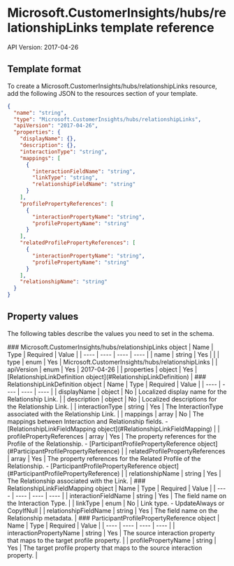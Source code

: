 # Microsoft.CustomerInsights/hubs/relationshipLinks template reference
API Version: 2017-04-26
## Template format

To create a Microsoft.CustomerInsights/hubs/relationshipLinks resource, add the following JSON to the resources section of your template.

```json
{
  "name": "string",
  "type": "Microsoft.CustomerInsights/hubs/relationshipLinks",
  "apiVersion": "2017-04-26",
  "properties": {
    "displayName": {},
    "description": {},
    "interactionType": "string",
    "mappings": [
      {
        "interactionFieldName": "string",
        "linkType": "string",
        "relationshipFieldName": "string"
      }
    ],
    "profilePropertyReferences": [
      {
        "interactionPropertyName": "string",
        "profilePropertyName": "string"
      }
    ],
    "relatedProfilePropertyReferences": [
      {
        "interactionPropertyName": "string",
        "profilePropertyName": "string"
      }
    ],
    "relationshipName": "string"
  }
}
```
## Property values

The following tables describe the values you need to set in the schema.

<a id="Microsoft.CustomerInsights/hubs/relationshipLinks" />
### Microsoft.CustomerInsights/hubs/relationshipLinks object
|  Name | Type | Required | Value |
|  ---- | ---- | ---- | ---- |
|  name | string | Yes |  |
|  type | enum | Yes | Microsoft.CustomerInsights/hubs/relationshipLinks |
|  apiVersion | enum | Yes | 2017-04-26 |
|  properties | object | Yes | [RelationshipLinkDefinition object](#RelationshipLinkDefinition) |


<a id="RelationshipLinkDefinition" />
### RelationshipLinkDefinition object
|  Name | Type | Required | Value |
|  ---- | ---- | ---- | ---- |
|  displayName | object | No | Localized display name for the Relationship Link. |
|  description | object | No | Localized descriptions for the Relationship Link. |
|  interactionType | string | Yes | The InteractionType associated with the Relationship Link. |
|  mappings | array | No | The mappings between Interaction and Relationship fields. - [RelationshipLinkFieldMapping object](#RelationshipLinkFieldMapping) |
|  profilePropertyReferences | array | Yes | The property references for the Profile of the Relationship. - [ParticipantProfilePropertyReference object](#ParticipantProfilePropertyReference) |
|  relatedProfilePropertyReferences | array | Yes | The property references for the Related Profile of the Relationship. - [ParticipantProfilePropertyReference object](#ParticipantProfilePropertyReference) |
|  relationshipName | string | Yes | The Relationship associated with the Link. |


<a id="RelationshipLinkFieldMapping" />
### RelationshipLinkFieldMapping object
|  Name | Type | Required | Value |
|  ---- | ---- | ---- | ---- |
|  interactionFieldName | string | Yes | The field name on the Interaction Type. |
|  linkType | enum | No | Link type. - UpdateAlways or CopyIfNull |
|  relationshipFieldName | string | Yes | The field name on the Relationship metadata. |


<a id="ParticipantProfilePropertyReference" />
### ParticipantProfilePropertyReference object
|  Name | Type | Required | Value |
|  ---- | ---- | ---- | ---- |
|  interactionPropertyName | string | Yes | The source interaction property that maps to the target profile property. |
|  profilePropertyName | string | Yes | The target profile property that maps to the source interaction property. |

